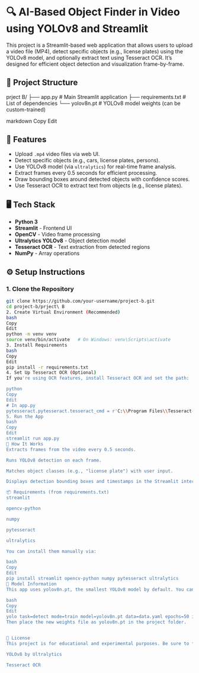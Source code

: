# 🔍 AI-Based Object Finder in Video using YOLOv8 and Streamlit

This project is a Streamlit-based web application that allows users to upload a video file (MP4), detect specific objects (e.g., license plates) using the YOLOv8 model, and optionally extract text using Tesseract OCR. It’s designed for efficient object detection and visualization frame-by-frame.

## 📁 Project Structure

prject B/
├── app.py # Main Streamlit application
├── requirements.txt # List of dependencies
└── yolov8n.pt # YOLOv8 model weights (can be custom-trained)

markdown
Copy
Edit

## 🎯 Features

- Upload `.mp4` video files via web UI.
- Detect specific objects (e.g., cars, license plates, persons).
- Use YOLOv8 model (via `ultralytics`) for real-time frame analysis.
- Extract frames every 0.5 seconds for efficient processing.
- Draw bounding boxes around detected objects with confidence scores.
- Use Tesseract OCR to extract text from objects (e.g., license plates).

## 🖥️ Tech Stack

- **Python 3**
- **Streamlit** - Frontend UI
- **OpenCV** - Video frame processing
- **Ultralytics YOLOv8** - Object detection model
- **Tesseract OCR** - Text extraction from detected regions
- **NumPy** - Array operations

## ⚙️ Setup Instructions

### 1. Clone the Repository

```bash
git clone https://github.com/your-username/project-b.git
cd project-b/prject\ B
2. Create Virtual Environment (Recommended)
bash
Copy
Edit
python -m venv venv
source venv/bin/activate   # On Windows: venv\Scripts\activate
3. Install Requirements
bash
Copy
Edit
pip install -r requirements.txt
4. Set Up Tesseract OCR (Optional)
If you're using OCR features, install Tesseract OCR and set the path:

python
Copy
Edit
# In app.py
pytesseract.pytesseract.tesseract_cmd = r'C:\\Program Files\\Tesseract-OCR\\tesseract.exe'
5. Run the App
bash
Copy
Edit
streamlit run app.py
🧪 How It Works
Extracts frames from the video every 0.5 seconds.

Runs YOLOv8 detection on each frame.

Matches object classes (e.g., "license plate") with user input.

Displays detection bounding boxes and timestamps in the Streamlit interface.

📦 Requirements (from requirements.txt)
streamlit

opencv-python

numpy

pytesseract

ultralytics

You can install them manually via:

bash
Copy
Edit
pip install streamlit opencv-python numpy pytesseract ultralytics
🧠 Model Information
This app uses yolov8n.pt, the smallest YOLOv8 model by default. You can replace it with a custom-trained model for license plates or other classes by training via:

bash
Copy
Edit
yolo task=detect mode=train model=yolov8n.pt data=data.yaml epochs=50 imgsz=640
Then place the new weights file as yolov8n.pt in the project folder.


📄 License
This project is for educational and experimental purposes. Be sure to follow licensing of:

YOLOv8 by Ultralytics

Tesseract OCR


